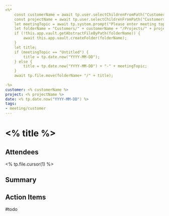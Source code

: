 ```yaml
---
<%* 
	const customerName = await tp.user.selectChildrenFromPath("Customers", tp);
	const projectName = await tp.user.selectChildrenFromPath("Customers/" + customerName + "/Projects", tp);
	let meetingTopic = await tp.system.prompt("Please enter meeting topic")
	let folderName = "Customers/" + customerName + "/Projects/" + projectName + "/Meetings";
	if (!this.app.vault.getAbstractFileByPath(folderName)) {
		await this.app.vault.createFolder(folderName);
	}
	let title;
	if (meetingTopic == "Untitled") {
		title = tp.date.now("YYYY-MM-DD");
	} else {
		title = tp.date.now("YYYY-MM-DD") + "-" + meetingTopic;
	}
	await tp.file.move(folderName+ "/" + title);
	
-%>
customer: <% customerName %>
project: <% projectName %>
date: <% tp.date.now("YYYY-MM-DD") %>
tags:
- meeting/customer
---
```


# <% title %>

## Attendees
<% tp.file.cursor(1) %>

## Summary

## Action Items
#todo
